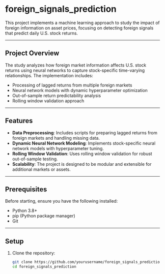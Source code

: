 # foreign_signals_prediction

This project implements a machine learning approach to study the impact of foreign information on asset prices, focusing on detecting foreign signals that predict daily U.S. stock returns.

---

## Project Overview

The study analyzes how foreign market information affects U.S. stock returns using neural networks to capture stock-specific time-varying relationships. The implementation includes:

- Processing of lagged returns from multiple foreign markets
- Neural network models with dynamic hyperparameter optimization
- Out-of-sample return predictability analysis
- Rolling window validation approach

---

## Features

- **Data Preprocessing**: Includes scripts for preparing lagged returns from foreign markets and handling missing data.
- **Dynamic Neural Network Modeling**: Implements stock-specific neural network models with hyperparameter tuning.
- **Rolling Window Validation**: Uses rolling window validation for robust out-of-sample testing.
- **Scalability**: The project is designed to be modular and extensible for additional markets or assets.

---

## Prerequisites

Before starting, ensure you have the following installed:
- Python 3.8+ 
- pip (Python package manager)
- Git

---

## Setup

1. Clone the repository:
   ```bash
   git clone https://github.com/yourusername/foreign_signals_prediction.git
   cd foreign_signals_prediction
